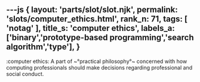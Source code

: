 ---js
{
  layout: 'parts/slot/slot.njk',
  permalink: 'slots/computer_ethics.html',
  rank_n: 71,
  tags: [ 'notag' ],
  title_s: 'computer ethics',
  labels_a: ['binary','prototype-based programming','search algorithm','type'],
}
---
:computer ethics:
A part of ~°practical philosophy°~ concerned with how computing professionals should make decisions regarding professional and social conduct.
